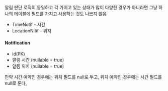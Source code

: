 알림 판단 로직이 동일하고 각 가지고 있는 상태가 많이 다양한 경우가 아니라면 그냥 하나의 테이블에 필드를 가지고 사용하는 것도 나쁘지 않음

- TimeNotif - 시간
- LocationNitif - 위치

#### Notification
- id(PK)
- 알림 시간 (nullable = true)
- 알림 위치 (nullable = true)

만약 시간 예약인 경우에는 위치 필드를 null로 두고,
위치 예약인 경우에는 시간 필드를 null로 둔다,
